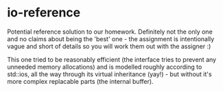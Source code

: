 # io-reference
 Potential reference solution to our homework. Definitely not the only one and no claims about being the 'best' one - the assignment is intentionally vague and short of details so you will work them out with the assigner :)

This one tried to be reasonably efficient (the interface tries to prevent any unneeded memory allocations) and is modelled roughly according to std::ios, all the way through its virtual inheritance (yay!) - but without it's more complex replacable parts (the internal buffer).
